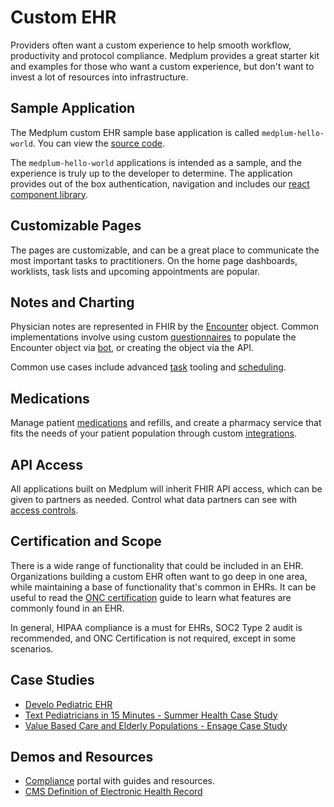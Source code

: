 # Custom EHR

Providers often want a custom experience to help smooth workflow, productivity and protocol compliance. Medplum provides a great starter kit and examples for those who want a custom experience, but don't want to invest a lot of resources into infrastructure.

## Sample Application

The Medplum custom EHR sample base application is called `medplum-hello-world`. You can view the [source code](https://github.com/medplum/medplum-hello-world).

The `medplum-hello-world` applications is intended as a sample, and the experience is truly up to the developer to determine. The application provides out of the box authentication, navigation and includes our [react component library](/docs/react).

## Customizable Pages

The pages are customizable, and can be a great place to communicate the most important tasks to practitioners. On the home page dashboards, worklists, task lists and upcoming appointments are popular.

## Notes and Charting

Physician notes are represented in FHIR by the [Encounter](/docs/api/fhir/resources/encounter) object. Common implementations involve using custom [questionnaires](../products/questionnaires) to populate the Encounter object via [bot](/docs/bots/bot-for-questionnaire-response), or creating the object via the API.

Common use cases include advanced [task](/docs/careplans/tasks) tooling and [scheduling](../products/scheduling).

## Medications

Manage patient [medications](/docs/medications) and refills, and create a pharmacy service that fits the needs of your patient population through custom [integrations](../products/integration).

## API Access

All applications built on Medplum will inherit FHIR API access, which can be given to partners as needed. Control what data partners can see with [access controls](/docs/access/access-policies).

## Certification and Scope

There is a wide range of functionality that could be included in an EHR. Organizations building a custom EHR often want to go deep in one area, while maintaining a base of functionality that's common in EHRs. It can be useful to read the [ONC certification](https://www.medplum.com/docs/compliance/onc) guide to learn what features are commonly found in an EHR.

In general, HIPAA compliance is a must for EHRs, SOC2 Type 2 audit is recommended, and ONC Certification is not required, except in some scenarios.

## Case Studies

- [Develo Pediatric EHR](/blog/develo-case-study)
- [Text Pediatricians in 15 Minutes - Summer Health Case Study](/blog/summer-case-study)
- [Value Based Care and Elderly Populations - Ensage Case Study](/blog/ensage-case-study)

## Demos and Resources

- [Compliance](https://www.medplum.com/docs/compliance) portal with guides and resources.
- [CMS Definition of Electronic Health Record](https://www.cms.gov/Medicare/E-Health/EHealthRecords)
